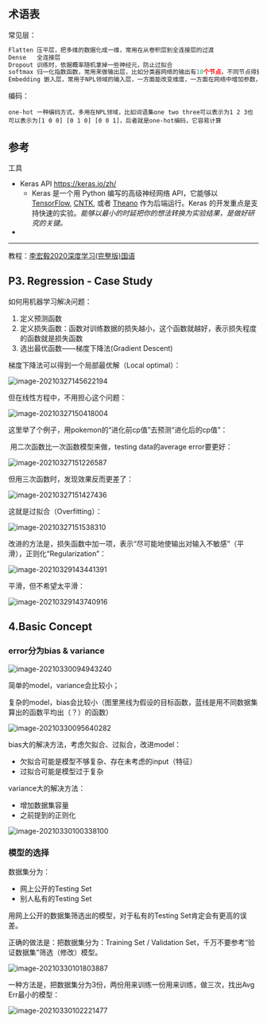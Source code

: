 

## 术语表

常见层：

```python
Flatten 压平层，把多维的数据化成一维，常用在从卷积层到全连接层的过渡
Dense	全连接层
Dropout 训练时，依据概率随机拿掉一些神经元，防止过拟合
softmax 归一化指数函数，常用来做输出层，比如分类器网络的输出有10个节点，不同节点得到了不同的置信率，后接一层softmax层就能找到
Embedding 嵌入层，常用于NPL领域的输入层，一方面能改变维度，一方面在网络中增加参数，为原本毫无关联的输入项建立关联（学习过程中调整的参数即是在动态调整这些关联），参考《深度学习中 Embedding层两大作用的个人理解》
```

编码：

```
one-hot	一种编码方式，多用在NPL领域，比如词语集one two three可以表示为1 2 3也可以表示为[1 0 0] [0 1 0] [0 0 1]，后者就是one-hot编码，它容易计算
```



## 参考

工具

- Keras API https://keras.io/zh/
  - Keras 是一个用 Python 编写的高级神经网络 API，它能够以 [TensorFlow](https://github.com/tensorflow/tensorflow), [CNTK](https://github.com/Microsoft/cntk), 或者 [Theano](https://github.com/Theano/Theano) 作为后端运行。Keras 的开发重点是支持快速的实验。*能够以最小的时延把你的想法转换为实验结果，是做好研究的关键。*
- 

---

教程：[李宏毅2020深度学习(完整版)国语](https://www.bilibili.com/video/BV1t7411o7oc)

## P3. Regression - Case Study

如何用机器学习解决问题：

1. 定义预测函数
2. 定义损失函数：函数对训练数据的损失越小，这个函数就越好，表示损失程度的函数就是损失函数
3. 选出最优函数——梯度下降法(Gradient Descent)

梯度下降法可以得到一个局部最优解（Local optimal）：

![image-20210327145622194](_assets/%E6%9C%BA%E5%99%A8%E5%AD%A6%E4%B9%A0%E5%AD%A6%E4%B9%A0%E7%AC%94%E8%AE%B0/image-20210327145622194.png)

但在线性方程中，不用担心这个问题：

![image-20210327150418004](_assets/%E6%9C%BA%E5%99%A8%E5%AD%A6%E4%B9%A0%E5%AD%A6%E4%B9%A0%E7%AC%94%E8%AE%B0/image-20210327150418004.png)

这里举了个例子，用pokemon的“进化前cp值”去预测“进化后的cp值”：

​	用二次函数比一次函数模型来做，testing data的average error要更好：

![image-20210327151226587](_assets/%E6%9C%BA%E5%99%A8%E5%AD%A6%E4%B9%A0%E5%AD%A6%E4%B9%A0%E7%AC%94%E8%AE%B0/image-20210327151226587.png)

但用三次函数时，发现效果反而更差了：

![image-20210327151427436](_assets/%E6%9C%BA%E5%99%A8%E5%AD%A6%E4%B9%A0%E5%AD%A6%E4%B9%A0%E7%AC%94%E8%AE%B0/image-20210327151427436.png)

这就是过拟合（Overfitting）：

![image-20210327151538310](_assets/%E6%9C%BA%E5%99%A8%E5%AD%A6%E4%B9%A0%E5%AD%A6%E4%B9%A0%E7%AC%94%E8%AE%B0/image-20210327151538310.png)

改进的方法是，损失函数中加一项，表示“尽可能地使输出对输入不敏感”（平滑），正则化“Regularization”：

![image-20210329143441391](_assets/%E6%9C%BA%E5%99%A8%E5%AD%A6%E4%B9%A0%E5%AD%A6%E4%B9%A0%E7%AC%94%E8%AE%B0/image-20210329143441391.png)

平滑，但不希望太平滑：

![image-20210329143740916](_assets/%E6%9C%BA%E5%99%A8%E5%AD%A6%E4%B9%A0%E5%AD%A6%E4%B9%A0%E7%AC%94%E8%AE%B0/image-20210329143740916.png)

## 4.Basic Concept

### error分为bias & variance

![image-20210330094943240](_assets/%E6%9C%BA%E5%99%A8%E5%AD%A6%E4%B9%A0%E5%AD%A6%E4%B9%A0%E7%AC%94%E8%AE%B0/image-20210330094943240.png)

简单的model，variance会比较小；

复杂的model，bias会比较小（图里黑线为假设的目标函数，蓝线是用不同数据集算出的函数平均出（？）的函数）

![image-20210330095640282](_assets/%E6%9C%BA%E5%99%A8%E5%AD%A6%E4%B9%A0%E5%AD%A6%E4%B9%A0%E7%AC%94%E8%AE%B0/image-20210330095640282.png)

bias大的解决方法，考虑欠拟合、过拟合，改进model：

- 欠拟合可能是模型不够复杂、存在未考虑的input（特征）
- 过拟合可能是模型过于复杂

variance大的解决方法：

- 增加数据集容量
- 之前提到的正则化

![image-20210330100338100](_assets/%E6%9C%BA%E5%99%A8%E5%AD%A6%E4%B9%A0%E5%AD%A6%E4%B9%A0%E7%AC%94%E8%AE%B0/image-20210330100338100.png)

### 模型的选择

数据集分为：

- 网上公开的Testing Set
- 别人私有的Testing Set

用网上公开的数据集筛选出的模型，对于私有的Testing Set肯定会有更高的误差。

正确的做法是：把数据集分为：Training Set / Validation Set，千万不要参考“验证数据集”筛选（修改）模型。

![image-20210330101803887](_assets/%E6%9C%BA%E5%99%A8%E5%AD%A6%E4%B9%A0%E5%AD%A6%E4%B9%A0%E7%AC%94%E8%AE%B0/image-20210330101803887.png)

一种方法是，把数据集分为3份，两份用来训练一份用来训练，做三次，找出Avg Err最小的模型：

![image-20210330102221477](_assets/%E6%9C%BA%E5%99%A8%E5%AD%A6%E4%B9%A0%E5%AD%A6%E4%B9%A0%E7%AC%94%E8%AE%B0/image-20210330102221477.png)